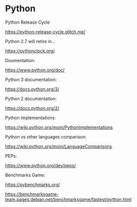 # Python

Python Release Cycle

https://python-release-cycle.glitch.me/

Python 2.7 will retire in...

https://pythonclock.org/

Doumentation:

https://www.python.org/doc/

Python 3 documentation:

https://docs.python.org/3/

Python 2 documentation:

https://docs.python.org/2/

Python implementations:

https://wiki.python.org/moin/PythonImplementations

Python vs other languages comparison:

https://wiki.python.org/moin/LanguageComparisons

PEPs:

https://www.python.org/dev/peps/

Benchmarks Game:

https://pybenchmarks.org/

https://benchmarksgame-team.pages.debian.net/benchmarksgame/fastest/python.html
